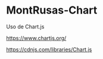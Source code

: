 # MontRusas-Chart

Uso de Chart.js 

https://www.chartjs.org/

https://cdnjs.com/libraries/Chart.js
